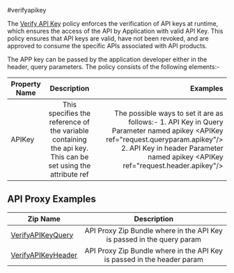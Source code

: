 #verifyapikey

The [Verify API Key](https://help.hana.ondemand.com/apim_od/frameset.htm?4d15a0427494452dbb42a319e9bb420f.html) policy enforces the verification of API keys at runtime, which ensures the access of the API by Application with valid API Key. 
This policy ensures that API keys are valid, have not been revoked, and are approved to consume the specific APIs associated with API products.

The APP key can be passed by the application developer either in the header, query parameters. The policy consists of the following elements:-

| Property Name        | Description           |Examples  |
| ------------- |:-------------:| -----:|
| APIKey      | This specifies the reference of the variable containing the api key. This can be set using the attribute ref  | The possible ways to set it are as follows:- 1. API Key in Query Parameter named apikey &lt;APIKey ref="request.queryparam.apikey"/&gt; 2. API Key in header Parameter named apikey &lt;APIKey ref="request.header.apikey"/&gt;|

## API Proxy Examples

| Zip Name | Description        |
| ------------- |:-------------:| 
| [VerifyAPIKeyQuery](./verifyapikeyquery)      | API Proxy Zip Bundle where in the API Key is passed in the query param  |
| [VerifyAPIKeyHeader](./verifyapikeyheader)      | API Proxy Zip Bundle where in the API Key is passed in the header param  |

